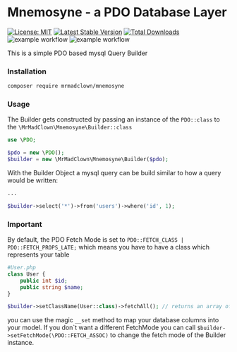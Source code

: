 # Mnemosyne - a PDO Database Layer

[![License: MIT](https://img.shields.io/badge/License-MIT-green.svg)](https://opensource.org/licenses/MIT)
[![Latest Stable Version](https://poser.pugx.org/mrmadclown/mnemosyne/v/stable.svg)](https://packagist.org/packages/mrmadclown/mnemosyne)
[![Total Downloads](https://poser.pugx.org/mrmadclown/mnemosyne/downloads)](https://packagist.org/packages/mrmadclown/mnemosyne)
![example workflow](https://github.com/mrmadclown/mnemosyne/actions/workflows/tests.yml/badge.svg?event=push)
![example workflow](https://github.com/mrmadclown/mnemosyne/actions/workflows/static%20code%20analysis.yml/badge.svg?event=push)

This is a simple PDO based mysql Query Builder

### Installation

```bash
composer require mrmadclown/mnemosyne
```

### Usage

The Builder gets constructed by passing an instance of the ```PDO::class``` to
the ```\MrMadClown\Mnemosyne\Builder::class```

```php
use \PDO;

$pdo = new \PDO();
$builder = new \MrMadClown\Mnemosyne\Builder($pdo);
```

With the Builder Object a mysql query can be build similar to how a query would be written:

```php
...

$builder->select('*')->from('users')->where('id', 1);
```

### Important

By default, the PDO Fetch Mode is set to ```PDO::FETCH_CLASS | PDO::FETCH_PROPS_LATE;``` which means you have to have a
class which represents your table

```php
#User.php
class User {
    public int $id;
    public string $name;
}

$builder->setClassName(User::class)->fetchAll(); // returns an array of Users
```

you can use the magic ``__set`` method to map your database columns into your model.
If you don`t want a different FetchMode you can call ```$builder->setFetchMode(\PDO::FETCH_ASSOC)```
to change the fetch mode of the Builder instance.
